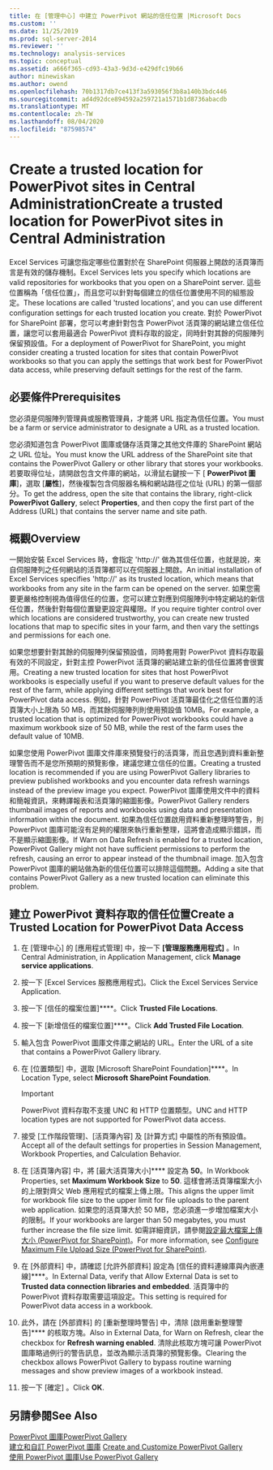 ```yaml
---
title: 在 [管理中心] 中建立 PowerPivot 網站的信任位置 |Microsoft Docs
ms.custom: ''
ms.date: 11/25/2019
ms.prod: sql-server-2014
ms.reviewer: ''
ms.technology: analysis-services
ms.topic: conceptual
ms.assetid: a666f365-cd93-43a3-9d3d-e429dfc19b66
author: minewiskan
ms.author: owend
ms.openlocfilehash: 70b1317db7ce413f3a593056f3b8a140b3bdc446
ms.sourcegitcommit: ad4d92dce894592a259721a1571b1d8736abacdb
ms.translationtype: MT
ms.contentlocale: zh-TW
ms.lasthandoff: 08/04/2020
ms.locfileid: "87598574"
---
```

# <a name="create-a-trusted-location-for-powerpivot-sites-in-central-administration"></a><span data-ttu-id="963a4-102">Create a trusted location for PowerPivot sites in Central Administration</span><span class="sxs-lookup"><span data-stu-id="963a4-102">Create a trusted location for PowerPivot sites in Central Administration</span></span>
  <span data-ttu-id="963a4-103">Excel Services 可讓您指定哪些位置對於在 SharePoint 伺服器上開啟的活頁簿而言是有效的儲存機制。</span><span class="sxs-lookup"><span data-stu-id="963a4-103">Excel Services lets you specify which locations are valid repositories for workbooks that you open on a SharePoint server.</span></span> <span data-ttu-id="963a4-104">這些位置稱為「信任位置」，而且您可以針對每個建立的信任位置使用不同的組態設定。</span><span class="sxs-lookup"><span data-stu-id="963a4-104">These locations are called 'trusted locations', and you can use different configuration settings for each trusted location you create.</span></span> <span data-ttu-id="963a4-105">對於 PowerPivot for SharePoint 部署，您可以考慮針對包含 PowerPivot 活頁簿的網站建立信任位置，讓您可以套用最適合 PowerPivot 資料存取的設定，同時針對其餘的伺服陣列保留預設值。</span><span class="sxs-lookup"><span data-stu-id="963a4-105">For a deployment of PowerPivot for SharePoint, you might consider creating a trusted location for sites that contain PowerPivot workbooks so that you can apply the settings that work best for PowerPivot data access, while preserving default settings for the rest of the farm.</span></span>  
  
  
  
## <a name="prerequisites"></a><span data-ttu-id="963a4-106">必要條件</span><span class="sxs-lookup"><span data-stu-id="963a4-106">Prerequisites</span></span>  
 <span data-ttu-id="963a4-107">您必須是伺服陣列管理員或服務管理員，才能將 URL 指定為信任位置。</span><span class="sxs-lookup"><span data-stu-id="963a4-107">You must be a farm or service administrator to designate a URL as a trusted location.</span></span>  
  
 <span data-ttu-id="963a4-108">您必須知道包含 PowerPivot 圖庫或儲存活頁簿之其他文件庫的 SharePoint 網站之 URL 位址。</span><span class="sxs-lookup"><span data-stu-id="963a4-108">You must know the URL address of the SharePoint site that contains the PowerPivot Gallery or other library that stores your workbooks.</span></span> <span data-ttu-id="963a4-109">若要取得位址，請開啟包含文件庫的網站，以滑鼠右鍵按一下 [ **PowerPivot 圖庫**]，選取 [**屬性**]，然後複製包含伺服器名稱和網站路徑之位址 (URL) 的第一個部分。</span><span class="sxs-lookup"><span data-stu-id="963a4-109">To get the address, open the site that contains the library, right-click **PowerPivot Gallery**, select **Properties**, and then copy the first part of the Address (URL) that contains the server name and site path.</span></span>  
  
##  <a name="overview"></a><a name="overview"></a> <span data-ttu-id="963a4-110">概觀</span><span class="sxs-lookup"><span data-stu-id="963a4-110">Overview</span></span>  
 <span data-ttu-id="963a4-111">一開始安裝 Excel Services 時，會指定 'http://' 做為其信任位置，也就是說，來自伺服陣列之任何網站的活頁簿都可以在伺服器上開啟。</span><span class="sxs-lookup"><span data-stu-id="963a4-111">An initial installation of Excel Services specifies 'http://' as its trusted location, which means that workbooks from any site in the farm can be opened on the server.</span></span> <span data-ttu-id="963a4-112">如果您需要更嚴格控制視為值得信任的位置，您可以建立對應到伺服陣列中特定網站的新信任位置，然後針對每個位置變更設定與權限。</span><span class="sxs-lookup"><span data-stu-id="963a4-112">If you require tighter control over which locations are considered trustworthy, you can create new trusted locations that map to specific sites in your farm, and then vary the settings and permissions for each one.</span></span>  
  
 <span data-ttu-id="963a4-113">如果您想要針對其餘的伺服陣列保留預設值，同時套用對 PowerPivot 資料存取最有效的不同設定，針對主控 PowerPivot 活頁簿的網站建立新的信任位置將會很實用。</span><span class="sxs-lookup"><span data-stu-id="963a4-113">Creating a new trusted location for sites that host PowerPivot workbooks is especially useful if you want to preserve default values for the rest of the farm, while applying different settings that work best for PowerPivot data access.</span></span> <span data-ttu-id="963a4-114">例如，針對 PowerPivot 活頁簿最佳化之信任位置的活頁簿大小上限為 50 MB，而其餘伺服陣列則使用預設值 10MB。</span><span class="sxs-lookup"><span data-stu-id="963a4-114">For example, a trusted location that is optimized for PowerPivot workbooks could have a maximum workbook size of 50 MB, while the rest of the farm uses the default value of 10MB.</span></span>  
  
 <span data-ttu-id="963a4-115">如果您使用 PowerPivot 圖庫文件庫來預覽發行的活頁簿，而且您遇到資料重新整理警告而不是您所預期的預覽影像，建議您建立信任的位置。</span><span class="sxs-lookup"><span data-stu-id="963a4-115">Creating a trusted location is recommended if you are using PowerPivot Gallery libraries to preview published workbooks and you encounter data refresh warnings instead of the preview image you expect.</span></span> <span data-ttu-id="963a4-116">PowerPivot 圖庫使用文件中的資料和簡報資訊，來轉譯報表和活頁簿的縮圖影像。</span><span class="sxs-lookup"><span data-stu-id="963a4-116">PowerPivot Gallery renders thumbnail images of reports and workbooks using data and presentation information within the document.</span></span> <span data-ttu-id="963a4-117">如果為信任位置啟用資料重新整理時警告，則 PowerPivot 圖庫可能沒有足夠的權限來執行重新整理，這將會造成顯示錯誤，而不是顯示縮圖影像。</span><span class="sxs-lookup"><span data-stu-id="963a4-117">If Warn on Data Refresh is enabled for a trusted location, PowerPivot Gallery might not have sufficient permissions to perform the refresh, causing an error to appear instead of the thumbnail image.</span></span> <span data-ttu-id="963a4-118">加入包含 PowerPivot 圖庫的網站做為新的信任位置可以排除這個問題。</span><span class="sxs-lookup"><span data-stu-id="963a4-118">Adding a site that contains PowerPivot Gallery as a new trusted location can eliminate this problem.</span></span>  
  
##  <a name="create-a-trusted-location-for-powerpivot-data-access"></a><a name="create"></a><span data-ttu-id="963a4-119">建立 PowerPivot 資料存取的信任位置</span><span class="sxs-lookup"><span data-stu-id="963a4-119">Create a Trusted Location for PowerPivot Data Access</span></span>  
  
1.  <span data-ttu-id="963a4-120">在 [管理中心] 的 [應用程式管理] 中，按一下 **[管理服務應用程式]** 。</span><span class="sxs-lookup"><span data-stu-id="963a4-120">In Central Administration, in Application Management, click **Manage service applications**.</span></span>  
  
2.  <span data-ttu-id="963a4-121">按一下 [Excel Services 服務應用程式]。</span><span class="sxs-lookup"><span data-stu-id="963a4-121">Click the Excel Services Service Application.</span></span>  
  
3.  <span data-ttu-id="963a4-122">按一下 [信任的檔案位置]\*\*\*\*。</span><span class="sxs-lookup"><span data-stu-id="963a4-122">Click **Trusted File Locations**.</span></span>  
  
4.  <span data-ttu-id="963a4-123">按一下 [新增信任的檔案位置]\*\*\*\*。</span><span class="sxs-lookup"><span data-stu-id="963a4-123">Click **Add Trusted File Location**.</span></span>  
  
5.  <span data-ttu-id="963a4-124">輸入包含 PowerPivot 圖庫文件庫之網站的 URL。</span><span class="sxs-lookup"><span data-stu-id="963a4-124">Enter the URL of a site that contains a PowerPivot Gallery library.</span></span>  
  
6.  <span data-ttu-id="963a4-125">在 [位置類型] 中，選取 [Microsoft SharePoint Foundation]\*\*\*\*。</span><span class="sxs-lookup"><span data-stu-id="963a4-125">In Location Type, select **Microsoft SharePoint Foundation**.</span></span>  
  
    > [!IMPORTANT]  
    >  <span data-ttu-id="963a4-126">PowerPivot 資料存取不支援 UNC 和 HTTP 位置類型。</span><span class="sxs-lookup"><span data-stu-id="963a4-126">UNC and HTTP location types are not supported for PowerPivot data access.</span></span>  
  
7.  <span data-ttu-id="963a4-127">接受 [工作階段管理]、[活頁簿內容] 及 [計算方式] 中屬性的所有預設值。</span><span class="sxs-lookup"><span data-stu-id="963a4-127">Accept all of the default settings for properties in Session Management, Workbook Properties, and Calculation Behavior.</span></span>  
  
8.  <span data-ttu-id="963a4-128">在 [活頁簿內容] 中，將 [最大活頁簿大小]\*\*\*\* 設定為 **50**。</span><span class="sxs-lookup"><span data-stu-id="963a4-128">In Workbook Properties, set **Maximum Workbook Size** to **50**.</span></span> <span data-ttu-id="963a4-129">這樣會將活頁簿檔案大小的上限對齊父 Web 應用程式的檔案上傳上限。</span><span class="sxs-lookup"><span data-stu-id="963a4-129">This aligns the upper limit for workbook file size to the upper limit for file uploads to the parent web application.</span></span> <span data-ttu-id="963a4-130">如果您的活頁簿大於 50 MB，您必須進一步增加檔案大小的限制。</span><span class="sxs-lookup"><span data-stu-id="963a4-130">If your workbooks are larger than 50 megabytes, you must further increase the file size limit.</span></span> <span data-ttu-id="963a4-131">如需詳細資訊，請參閱[設定最大檔案上傳大小 &#40;PowerPivot for SharePoint&#41;](configure-maximum-file-upload-size-power-pivot-for-sharepoint.md)。</span><span class="sxs-lookup"><span data-stu-id="963a4-131">For more information, see [Configure Maximum File Upload Size &#40;PowerPivot for SharePoint&#41;](configure-maximum-file-upload-size-power-pivot-for-sharepoint.md).</span></span>  
  
9. <span data-ttu-id="963a4-132">在 [外部資料] 中，請確認 [允許外部資料] 設定為 [信任的資料連線庫與內嵌連線]\*\*\*\*。</span><span class="sxs-lookup"><span data-stu-id="963a4-132">In External Data, verify that Allow External Data is set to **Trusted data connection libraries and embedded**.</span></span> <span data-ttu-id="963a4-133">活頁簿中的 PowerPivot 資料存取需要這項設定。</span><span class="sxs-lookup"><span data-stu-id="963a4-133">This setting is required for PowerPivot data access in a workbook.</span></span>  
  
10. <span data-ttu-id="963a4-134">此外，請在 [外部資料] 的 [重新整理時警告] 中，清除 [啟用重新整理警告]\*\*\*\* 的核取方塊。</span><span class="sxs-lookup"><span data-stu-id="963a4-134">Also in External Data, for Warn on Refresh, clear the checkbox for **Refresh warning enabled**.</span></span> <span data-ttu-id="963a4-135">清除此核取方塊可讓 PowerPivot 圖庫略過例行的警告訊息，並改為顯示活頁簿的預覽影像。</span><span class="sxs-lookup"><span data-stu-id="963a4-135">Clearing the checkbox allows PowerPivot Gallery to bypass routine warning messages and show preview images of a workbook instead.</span></span>  
  
11. <span data-ttu-id="963a4-136">按一下 [確定]  。</span><span class="sxs-lookup"><span data-stu-id="963a4-136">Click **OK**.</span></span>  
  
## <a name="see-also"></a><span data-ttu-id="963a4-137">另請參閱</span><span class="sxs-lookup"><span data-stu-id="963a4-137">See Also</span></span>  
 [<span data-ttu-id="963a4-138">PowerPivot 圖庫</span><span class="sxs-lookup"><span data-stu-id="963a4-138">PowerPivot Gallery</span></span>](../../index.yml)  
 <span data-ttu-id="963a4-139">[建立和自訂 PowerPivot 圖庫](create-and-customize-power-pivot-gallery.md) </span><span class="sxs-lookup"><span data-stu-id="963a4-139">[Create and Customize PowerPivot Gallery](create-and-customize-power-pivot-gallery.md) </span></span>  
 [<span data-ttu-id="963a4-140">使用 PowerPivot 圖庫</span><span class="sxs-lookup"><span data-stu-id="963a4-140">Use PowerPivot Gallery</span></span>](use-power-pivot-gallery.md)  
  
  
